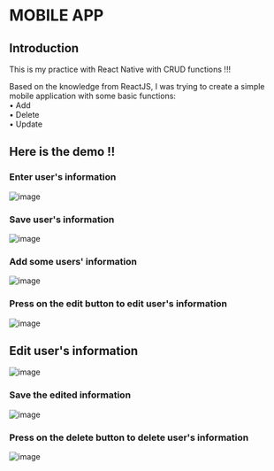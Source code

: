 # MOBILE APP
## Introduction 

This is my practice with React Native with CRUD functions !!!

Based on the knowledge from ReactJS, I was trying to create a simple mobile application with some basic functions: \
        • Add \
        • Delete \
        • Update 
## Here is the demo !!

### Enter user's information
![image](https://user-images.githubusercontent.com/101866057/210544667-b3b64049-aa56-4b34-8452-aa62e07873a7.png)

### Save user's information
![image](https://user-images.githubusercontent.com/101866057/210544794-fe21c451-ff14-4fcc-8fcf-858f54e252e2.png)
### Add some users' information
![image](https://user-images.githubusercontent.com/101866057/210544910-e4d0e835-0f4e-4a0b-be6d-f143ffa71eb3.png)
### Press on the edit button to edit user's information
![image](https://user-images.githubusercontent.com/101866057/210545012-5692c8c0-6a34-4232-b69b-76167f43a92a.png)
## Edit user's information
![image](https://user-images.githubusercontent.com/101866057/210545077-3c5b7551-42b7-4093-8cf9-b7ee2ab84556.png)
### Save the edited information
![image](https://user-images.githubusercontent.com/101866057/210545134-40f8fc07-e329-4c13-b8e4-5ab8c502eeb8.png)
### Press on the delete button to delete user's information
![image](https://user-images.githubusercontent.com/101866057/210545172-86a408ea-e3f8-4a68-9664-99597ea22f37.png)
